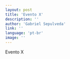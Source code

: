 ```yaml
---
layout: post
title: 'Evento X'
description: ''
author: 'Gabriel Sepulveda'
link: ''
language: 'pt-br'
image: ''
---
```


Evento X
